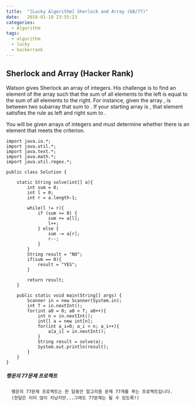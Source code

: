 ```yaml
---
title:  "[Lucky Algorithm] Sherlock and Array (68/77)"
date:   2018-01-10 23:55:23
categories:
  - Algorithm
tags:
  - algorithm
  - lucky
  - hackerrank
---
```

## Sherlock and Array (Hacker Rank)
Watson gives Sherlock an array of integers. His challenge is to find an element of the array such that the sum of all elements to the left is equal to the sum of all elements to the right. For instance, given the array ,  is between two subarray that sum to . If your starting array is , that element satisfies the rule as left and right sum to .

You will be given arrays of integers and must determine whether there is an element that meets the criterion.
```
import java.io.*;
import java.util.*;
import java.text.*;
import java.math.*;
import java.util.regex.*;

public class Solution {

    static String solve(int[] a){
        int sum = 0;
        int l = 0;
        int r = a.length-1;

        while(l != r){
            if (sum <= 0) {
                sum += a[l];
                l++;
            } else {
                sum -= a[r];
                r--;
            }
        }
        String result = "NO";
        if(sum == 0){
            result = "YES";
        }

        return result;
    }

    public static void main(String[] args) {
        Scanner in = new Scanner(System.in);
        int T = in.nextInt();
        for(int a0 = 0; a0 < T; a0++){
            int n = in.nextInt();
            int[] a = new int[n];
            for(int a_i=0; a_i < n; a_i++){
                a[a_i] = in.nextInt();
            }
            String result = solve(a);
            System.out.println(result);
        }
    }
}

```

##### 행운의 77문제 프로젝트
```
  행운의 77문제 프로젝트는 한 달동안 알고리즘 문제 77개를 푸는 프로젝트입니다.
  (한달은 이미 많이 지났지만...그래도 77문제는 될 수 있도록!)
```
